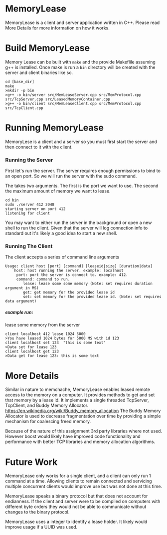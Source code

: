 # MemoryLease
MemoryLease is a client and server application written in C++. Please read More Details for more information on how it works. 

# Build MemoryLease
Memory Lease can be built with `make` and the provide Makeflile assuming g++ is installed. Once make is run a `bin` directory will be created with the server and client binaries like so.

    cd [base_dir]
    make
    >mkdir -p bin
    >g++ -o bin/server src/MemLeaseServer.cpp src/MemProtocol.cpp src/TcpServer.cpp src/LeasedMemoryContainer.cpp
    >g++ -o bin/client src/MemLeaseClient.cpp src/MemProtocol.cpp src/TcpClient.cpp
# Running MemoryLease
MemoryLese is a client and a server so you must first start the server and then connect to it with the client.

### Running the Server
First let's run the server. The server requires enough permissions to bind to an open port. So we will run the server with the sudo command.  

The takes two arguments. The first is the port we want to use. The second the maximum amount of memory we want to lease.

```
cd bin
sudo ./server 412 2048
starting server on port 412
listening for client
```

You may want to either run the server in the background or open a new shell to run the client. Given that the server will log connection info to standard out it's likely a good idea to start a new shell.

### Running The Client
The client accepts a series of command line arguments

    Usage: client host [port] [command] [leaseid|size] [duration|data]
        host: host running the server. example: localhost
         port: port the server is connect to. example: 412.
         command: command to run.
            lease: lease some some memory (Note: set requires duration argument in MS)
            get: get memory for the provided lease id
            set: set memory for the provided lease id. (Note: set requires data argument)

##### example run:
lease some memory from the server

    client localhost 412 lease 1024 5000
    >You have leased 1024 bytes for 5000 MS with id 123
    client localhost set 123  "this is some text"
    >Data set for lease 123
    client localhost get 123
    >Data get for lease 123: this is some text

# More Details
Similar in nature to memchache, MemoryLease enables leased remote access to the memory on a computer.  It provides methods to get and set that memory by a lease id. It implements a single threaded TcpServer, TcpClient, and Buddy Memory Allocator. https://en.wikipedia.org/wiki/Buddy_memory_allocation The Buddy Memory Allocator is used to decrease fragmentation over time by providing a simple mechanism for coalescing freed memory. 

Because of the nature of this assignment 3rd party libraries where not used. However boost would likely have improved code functionality and performance with better TCP libraries and memory allocation algorithms.  

# Future Work
MemoryLease only works for a single client, and a client can only run 1 command at a time. Allowing clients to remain connected and servicing multiple concurrent clients would improve use but was not done at this time.

MemoryLease speaks a binary protocol but that does not account for endianness.  If the client and server were to be compiled on computers with different byte orders they would not be able to communicate without changes to the binary protocol. 

MemoryLease uses a integer to identify a lease holder. It likely would improve usage if a UUID was used. 